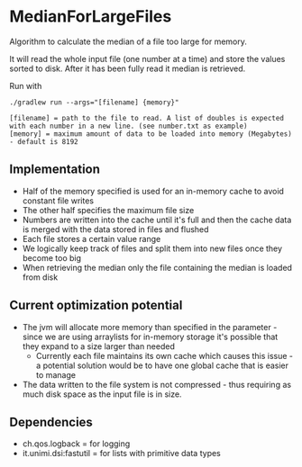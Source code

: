 # MedianForLargeFiles
Algorithm to calculate the median of a file too large for memory.

It will read the whole input file (one number at a time) and store the values sorted to disk. After it has been fully read it median is retrieved.

Run with
```
./gradlew run --args="[filename] {memory}"
```
```
[filename] = path to the file to read. A list of doubles is expected with each number in a new line. (see number.txt as example)
[memory] = maximum amount of data to be loaded into memory (Megabytes) - default is 8192
```

## Implementation
* Half of the memory specified is used for an in-memory cache to avoid constant file writes
* The other half specifies the maximum file size
* Numbers are written into the cache until it's full and then the cache data is merged with the data stored in files and flushed
* Each file stores a certain value range
* We logically keep track of files and split them into new files once they become too big
* When retrieving the median only the file containing the median is loaded from disk

## Current optimization potential
* The jvm will allocate more memory than specified in the parameter - since we are using arraylists for in-memory storage it's possible that they expand to a size larger than needed
    * Currently each file maintains its own cache which causes this issue - a potential solution would be to have one global cache that is easier to manage
* The data written to the file system is not compressed - thus requiring as much disk space as the input file is in size.

## Dependencies
* ch.qos.logback = for logging
* it.unimi.dsi:fastutil = for lists with primitive data types
